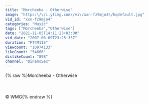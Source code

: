 ```yaml
---
title: "Morcheeba - Otherwise"
image: "https:\/\/i.ytimg.com\/vi\/xxn-fz9mjo4\/hqdefault.jpg"
vid_id: "xxn-fz9mjo4"
categories: "Music"
tags: ["Morcheeba","Otherwise"]
date: "2021-11-05T14:11:23+03:00"
vid_date: "2007-06-09T23:25:35Z"
duration: "PT4M11S"
viewcount: "10974133"
likeCount: "54666"
dislikeCount: "898"
channel: "DinamoSex"
---
```

{% raw %}Morcheeba - Otherwise<br /><br /><br /><br />© WMG{% endraw %}
